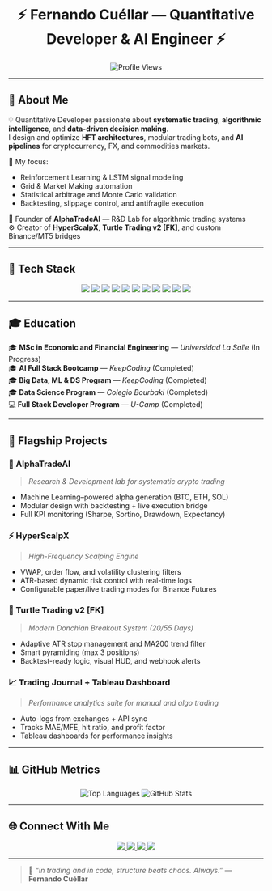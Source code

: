 <h1 align="center">⚡ Fernando Cuéllar — Quantitative Developer & AI Engineer ⚡</h1>

<p align="center">
  <img src="https://komarev.com/ghpvc/?username=ferkuellar&label=Profile%20Views&color=blueviolet&style=flat-square" alt="Profile Views"/>
</p>

---

## 🧬 About Me

💡 Quantitative Developer passionate about **systematic trading**, **algorithmic intelligence**, and **data-driven decision making**.  
I design and optimize **HFT architectures**, modular trading bots, and **AI pipelines** for cryptocurrency, FX, and commodities markets.

🧠 My focus:
- Reinforcement Learning & LSTM signal modeling  
- Grid & Market Making automation  
- Statistical arbitrage and Monte Carlo validation  
- Backtesting, slippage control, and antifragile execution

🧩 Founder of **AlphaTradeAI** — R&D Lab for algorithmic trading systems  
⚙️ Creator of **HyperScalpX**, **Turtle Trading v2 [FK]**, and custom Binance/MT5 bridges  

---

## 🧠 Tech Stack

<p align="center">
  <img src="https://img.shields.io/badge/Python-3776AB?style=flat-square&logo=python&logoColor=white"/>
  <img src="https://img.shields.io/badge/Pandas-150458?style=flat-square&logo=pandas&logoColor=white"/>
  <img src="https://img.shields.io/badge/Numpy-013243?style=flat-square&logo=numpy&logoColor=white"/>
  <img src="https://img.shields.io/badge/SQL-336791?style=flat-square&logo=postgresql&logoColor=white"/>
  <img src="https://img.shields.io/badge/Docker-2496ED?style=flat-square&logo=docker&logoColor=white"/>
  <img src="https://img.shields.io/badge/Scikit--Learn-F7931E?style=flat-square&logo=scikit-learn&logoColor=white"/>
  <img src="https://img.shields.io/badge/TensorFlow-FF6F00?style=flat-square&logo=tensorflow&logoColor=white"/>
  <img src="https://img.shields.io/badge/Linux-FCC624?style=flat-square&logo=linux&logoColor=black"/>
  <img src="https://img.shields.io/badge/Jupyter-F37626?style=flat-square&logo=jupyter&logoColor=white"/>
  <img src="https://img.shields.io/badge/PineScript-v5-008080?style=flat-square&logo=tradingview&logoColor=white"/>
  <img src="https://img.shields.io/badge/MQL5-v5-007ACC?style=flat-square&logo=meta&logoColor=white"/>
</p>

---

## 🎓 Education

🎓 **MSc in Economic and Financial Engineering** — *Universidad La Salle* (In Progress)  
🎓 **AI Full Stack Bootcamp** — *KeepCoding* (Completed)  
🎓 **Big Data, ML & DS Program** — *KeepCoding* (Completed)  
🎓 **Data Science Program** — *Colegio Bourbaki* (Completed)  
💻 **Full Stack Developer Program** — *U-Camp* (Completed)  

---

## 🧩 Flagship Projects

### 🧠 AlphaTradeAI
> *Research & Development lab for systematic crypto trading*

- Machine Learning–powered alpha generation (BTC, ETH, SOL)  
- Modular design with backtesting + live execution bridge  
- Full KPI monitoring (Sharpe, Sortino, Drawdown, Expectancy)  

### ⚡ HyperScalpX
> *High-Frequency Scalping Engine*

- VWAP, order flow, and volatility clustering filters  
- ATR-based dynamic risk control with real-time logs  
- Configurable paper/live trading modes for Binance Futures  

### 🐢 Turtle Trading v2 [FK]
> *Modern Donchian Breakout System (20/55 Days)*

- Adaptive ATR stop management and MA200 trend filter  
- Smart pyramiding (max 3 positions)  
- Backtest-ready logic, visual HUD, and webhook alerts  

### 📈 Trading Journal + Tableau Dashboard
> *Performance analytics suite for manual and algo trading*

- Auto-logs from exchanges + API sync  
- Tracks MAE/MFE, hit ratio, and profit factor  
- Tableau dashboards for performance insights  

---

## 📊 GitHub Metrics

<p align="center">
  <img src="https://github-readme-stats.vercel.app/api/top-langs/?username=ferkuellar&layout=compact&theme=tokyonight" alt="Top Languages" />
  <img src="https://github-readme-stats.vercel.app/api?username=ferkuellar&show_icons=true&theme=tokyonight" alt="GitHub Stats" />
</p>

---

## 🌐 Connect With Me

<p align="center">
  <a href="https://www.linkedin.com/in/cuellar-fernando/" target="_blank">
    <img src="https://img.shields.io/badge/LinkedIn-0A66C2?style=for-the-badge&logo=linkedin&logoColor=white"/>
  </a>
  <a href="https://kaggle.com/fernandocuellar" target="_blank">
    <img src="https://img.shields.io/badge/Kaggle-20BEFF?style=for-the-badge&logo=kaggle&logoColor=white"/>
  </a>
  <a href="https://stackoverflow.com/users/fernando-cuellar" target="_blank">
    <img src="https://img.shields.io/badge/StackOverflow-FE7A16?style=for-the-badge&logo=stackoverflow&logoColor=white"/>
  </a>
  <a href="https://kuellarfer.com" target="_blank">
    <img src="https://img.shields.io/badge/Portfolio-000000?style=for-the-badge&logo=githubpages&logoColor=white"/>
  </a>
</p>

---

> 🧩 *“In trading and in code, structure beats chaos. Always.”* — **Fernando Cuéllar**
